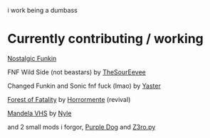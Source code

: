 i work being a dumbass 
# Currently contributing / working
[Nostalgic Funkin](https://github.com/MAZ12211/NostalgicFunkin)

FNF Wild Side (not beastars) by [TheSourEevee](https://twitter.com/SourEevee)

Changed Funkin and Sonic fnf fuck (lmao) by [Yaster](https://twitter.com/YasterWolly)

[Forest of Fatality](https://fridaynightfunking.fandom.com/wiki/FNF:_Forest_of_Fatality) by [Horrormente](https://twitter.com/horrormente) (revival)

[Mandela VHS](https://twitter.com/Mandela_Vhs) by [Nyle](https://twitter.com/Nyle_Animations)

and 2 small mods i forgor, [Purple Dog](https://twitter.com/cachororoxo) and [Z3ro.py](https://twitter.com/zer0pycom)
